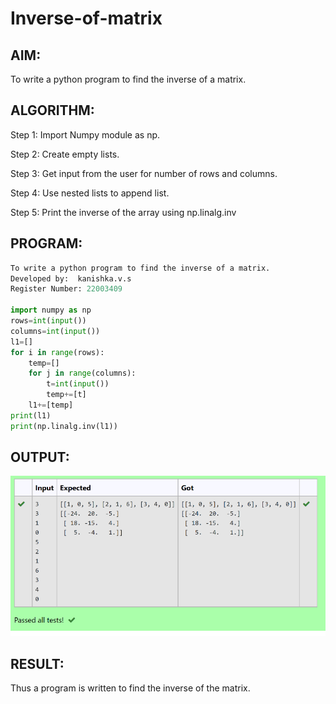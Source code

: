 # Inverse-of-matrix

## AIM:
To write a python program to find the inverse of a matrix.



## ALGORITHM:
Step 1:
Import Numpy module as np.

Step 2:
Create empty lists.

Step 3:
Get input from the user for number of rows and columns.

Step 4:
Use nested lists to append list.

Step 5:
Print the inverse of the array using np.linalg.inv

## PROGRAM:
```python
To write a python program to find the inverse of a matrix.
Developed by:  kanishka.v.s
Register Number: 22003409

import numpy as np
rows=int(input())
columns=int(input())
l1=[]
for i in range(rows):
    temp=[]
    for j in range(columns):
        t=int(input())
        temp+=[t]
    l1+=[temp]
print(l1)
print(np.linalg.inv(l1))
```
## OUTPUT:
![output](/output.png)

## RESULT:
Thus a program is written to find the inverse of the matrix.